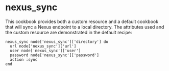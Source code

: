 # nexus_sync

This cookbook provides both a custom resource and a default cookbook that will sync a Nexus endpoint to a local directory. The attributes used and the custom resource are demonstrated in the default recipe:

```
nexus_sync node['nexus_sync']['directory'] do
  url node['nexus_sync']['url']
  user node['nexus_sync']['user']
  password node['nexus_sync']['password']
  action :sync
end
```
